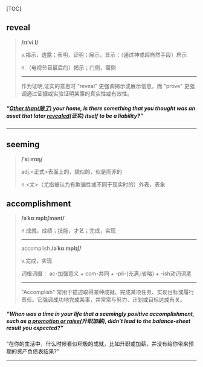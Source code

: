 [TOC]

## reveal

> **/rɪˈviːl/**
>
> v.揭示，透露；表明，证明；展示，显示；（通过神或超自然手段）启示
>
> n.（电视节目最后的）揭示；门侧，窗侧
>
> ---
>
> 作为证明,证实的意思时
> "reveal" 更强调揭示或展示信息，而 "prove" 更强调通过证据或实验证明某事的真实性或有效性。

##### “<u>Other than(除了)</u> your home, is there something that you thought was an asset that later **<u>revealed</u>**(证实) itself to be a liability?”

---

## seeming

> **/ˈsiːmɪŋ/**
>
> adj.<正式>表面上的，貌似的，似是而非的
>
> n.<文>（尤指被认为有欺骗性或不同于现实时的）外表，表象

## accomplishment

> **/əˈkɑːmplɪʃmənt/**
>
> n.成就，成绩；技能，才艺；完成，实现
>
> ---
>
> accomplish	**/əˈkɑːmplɪʃ/**
>
> v.完成，实现
>
> 词根词缀： ac-加强意义 + com-共同 + -pli-(充满,i省略) + -ish动词词尾 
>
> ---
>
> "Accomplish" 常用于描述取得某种成就、完成某项任务、实现目标或履行责任。它强调成功地完成某事，并常常与努力、计划或目标达成有关。

##### “When was a time in your life that a **seemingly** positive **accomplishment**, such as <u>a promotion or raise</u>(升职加薪), didn’t lead to the balance-sheet result you expected?”

“在你的生活中，什么时候看似积极的成就，比如升职或加薪，并没有给你带来预期的资产负债表结果?”

---


